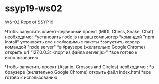 # ssyp19-ws02
WS-02 Repo of SSYP19

Чтобы запустить клиент-серверный проект (MIDI, Chess, Snake, Chat) необходимо : *установить node js на ваш компьютер *командой "npm install" установить все необходимые пакеты *запустить сервер командой "node server" *в браузере (желательно Google Chrome) открыть url "127.0.0.3: <порт из файла server.js>" *все готово к использованию

Чтобы запустить проект (Agar.io, Crosses and Circles) необходимо : *в браузере (желательно Google Chrome) открыть файл index.html *все готово к использованию
